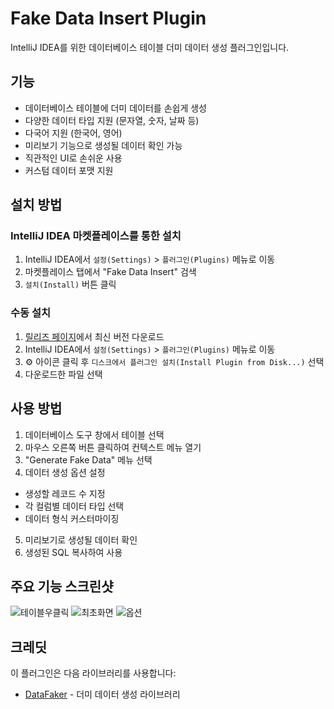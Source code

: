 # Fake Data Insert Plugin

IntelliJ IDEA를 위한 데이터베이스 테이블 더미 데이터 생성 플러그인입니다.

## 기능

<!-- Plugin description -->
- 데이터베이스 테이블에 더미 데이터를 손쉽게 생성
- 다양한 데이터 타입 지원 (문자열, 숫자, 날짜 등)
- 다국어 지원 (한국어, 영어)
- 미리보기 기능으로 생성될 데이터 확인 가능
- 직관적인 UI로 손쉬운 사용
- 커스텀 데이터 포맷 지원
<!-- Plugin description end -->

## 설치 방법

### IntelliJ IDEA 마켓플레이스를 통한 설치

1. IntelliJ IDEA에서 `설정(Settings)` > `플러그인(Plugins)` 메뉴로 이동
2. 마켓플레이스 탭에서 "Fake Data Insert" 검색
3. `설치(Install)` 버튼 클릭

### 수동 설치

1. [릴리즈 페이지](https://github.com/timan1802/fakeDataInsert/releases)에서 최신 버전 다운로드
2. IntelliJ IDEA에서 `설정(Settings)` > `플러그인(Plugins)` 메뉴로 이동
3. ⚙️ 아이콘 클릭 후 `디스크에서 플러그인 설치(Install Plugin from Disk...)` 선택
4. 다운로드한 파일 선택

## 사용 방법

1. 데이터베이스 도구 창에서 테이블 선택
2. 마우스 오른쪽 버튼 클릭하여 컨텍스트 메뉴 열기
3. "Generate Fake Data" 메뉴 선택
4. 데이터 생성 옵션 설정
  - 생성할 레코드 수 지정
  - 각 컬럼별 데이터 타입 선택
  - 데이터 형식 커스터마이징
5. 미리보기로 생성될 데이터 확인
6. 생성된 SQL 복사하여 사용

## 주요 기능 스크린샷

![테이블우클릭](https://github.com/user-attachments/assets/526c18b7-92c0-4014-95a3-8ffbb5e8246f)
![최초화면](https://github.com/user-attachments/assets/c15811a1-523e-49f1-b88c-e84f28a43f01)
![옵션](https://github.com/user-attachments/assets/dfc4d073-d1c0-4c9b-97f1-be16116837ce)




## 크레딧

이 플러그인은 다음 라이브러리를 사용합니다:
- [DataFaker](https://github.com/datafaker-net/datafaker) - 더미 데이터 생성 라이브러리
